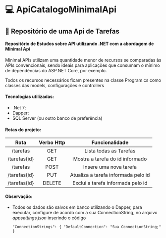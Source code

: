 # :computer: ApiCatalogoMinimalApi
## :book: Repositório de uma Api de Tarefas
#### Repositório de Estudos sobre API utilizando .NET com a abordagem de Minimal Api

Minimal APIs utilizam uma quantidade menor de recursos se comparadas às APIs convencionais, sendo ideais para aplicações que consumam o mínimo de dependências do ASP.NET Core, por exemplo.

Todos os recursos necessários ficam presentes na classe Program.cs como classes das models, configurações e controllers

#### Tecnologias utilizadas:
- .Net 7;
- Dapper;
- SQL Server (ou outro banco de preferência)

#### Rotas do projeto:

|Rota|Verbo Http|Funcionalidade|
|:---:|:--:|:----:|
|/tarefas|GET|Lista todas as Tarefas|
|/tarefas{id}|GET|Mostra a tarefa do id informado|
|/tarefas|POST|Insere uma nova tarefa|
|/tarefas{id}|PUT|Atualiza a tarefa informada pelo id|
|/tarefas{id}|DELETE|Exclui a tarefa informada pelo id|

#### Observação:
- Todos os dados são salvos em banco utilizando o Dapper, para executar, configure de acordo com a sua ConnectionString, no arquivo *appsettings.json* inserindo o código
  
  
  `"ConnectionStrings": {
    "DefaultConnection": "Sua ConnectionString;"
  }`

